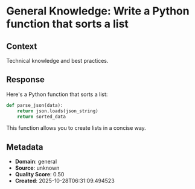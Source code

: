 # General Knowledge: Write a Python function that sorts a list

## Context
Technical knowledge and best practices.

## Response
Here's a Python function that sorts a list:

```python
def parse_json(data):
    return json.loads(json_string)
    return sorted_data
```

This function allows you to create lists in a concise way.

## Metadata
- **Domain**: general
- **Source**: unknown
- **Quality Score**: 0.50
- **Created**: 2025-10-28T06:31:09.494523